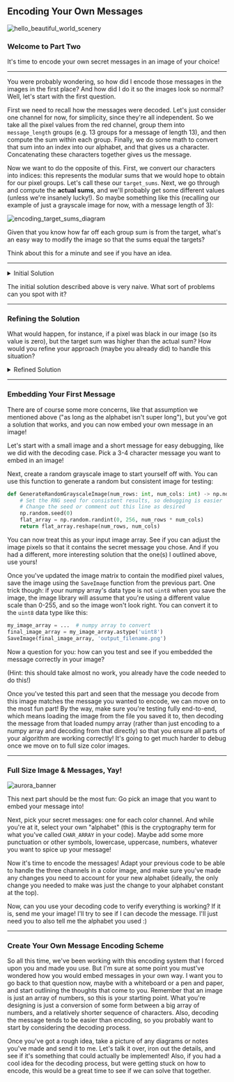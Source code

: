 ## Encoding Your Own Messages

![hello_beautiful_world_scenery](https://user-images.githubusercontent.com/37650759/159192480-b089ad16-034d-4b21-b12d-32e02dd271fc.png)

### Welcome to Part Two

It's time to encode your own secret messages in an image of your choice!

---

You were probably wondering, so how did I encode those messages in the images in the first place?
And how did I do it so the images look so normal?  Well, let's start with the first question.

First we need to recall how the messages were decoded.  Let's just consider one channel for now,
for simplicity, since they're all independent.  So we take all the pixel values from the red channel,
group them into `message_length` groups (e.g. 13 groups for a message of length 13), and then compute
the sum within each group.  Finally, we do some math to convert that sum into an index into our alphabet,
and that gives us a character.  Concatenating these characters together gives us the message.

Now we want to do the opposite of this.  First, we convert our characters into indices: this represents
the modular sums that we would hope to obtain for our pixel groups.  Let's call these our `target_sums`.
Next, we go through and compute the **actual sums**, and we'll probably get some different values
(unless we're insanely lucky!).  So maybe something like this (recalling our example of just a grayscale
image for now, with a message length of 3):

![encoding_target_sums_diagram](https://user-images.githubusercontent.com/37650759/156912482-cf33994c-1fec-4c9f-aac9-83bb525527e7.png)

Given that you know how far off each group sum is from the target, what's an easy way to modify the image
so that the sums equal the targets?

Think about this for a minute and see if you have an idea.

---

<details>
  <summary>Initial Solution</summary><br/>
  
  You might have thought of something more interesting, but here's the most basic, unimaginative solution:
  Select the first `message_length` pixels of the image to act as the representatives for each group.  Modify
  their values by the corresponding difference between target and actual solution for that group.
  
  So in the first group, the target was 1 less than the actual sum.  Thus we subtract 1 from the pixel at index 0.
  Next, we had a target 23 greater than the actual sum, so we add 23 to the pixel at index 1.  And so on...
</details>

The initial solution described above is very naive.  What sort of problems can you spot with it?

---

### Refining the Solution

What would happen, for instance, if a pixel was black in our image (so its value is zero), but the target
sum was higher than the actual sum?  How would you refine your approach (maybe you already did) to handle
this situation?

<details>
  <summary>Refined Solution</summary><br/>
  
  There are two very natural approaches here:
  
  One approach is that rather than simply using the first pixel from each group as our representative, we can iterate through
  all the pixels within a given group (which equates to incrementing our index by `message_length` at each step)
  until we find a pixel that can be incremented or decremented by the amount required, while staying in the range [0, 255].
  
  Another approach is to remember that everything we are doing here is modular arithmetic - that means the numbers operate
  in a cycle.  Think of the second group in our example above: the target sum was 25 and the actual sum was 2.  If our
  alphabet length is 27, that means 27 = 0, 28 = 1, 29 = 2, and so on.  So in fact, rather than saying our target sum was 23 too high,
  we could say it was `25 - 29 = -4` off, or 4 too low.  This means we always have two options: we could either add some amount,
  or subtract some amount.  And as long as the alphabet isn't super long, one of these will always be possible!
  
</details>

---

### Embedding Your First Message

There are of course some more concerns, like that assumption we mentioned above ("as long as the alphabet isn't super long"),
but you've got a solution that works, and you can now embed your own message in an image!

Let's start with a small image and a short message for easy debugging, like we did with the decoding case.
Pick a 3-4 character message you want to embed in an image!

Next, create a random grayscale image to start yourself off with.  You can use this function to generate a random
but consistent image for testing:

```python
def GenerateRandomGrayscaleImage(num_rows: int, num_cols: int) -> np.ndarray:
    # Set the RNG seed for consistent results, so debugging is easier
    # Change the seed or comment out this line as desired
    np.random.seed(0)
    flat_array = np.random.randint(0, 256, num_rows * num_cols)
    return flat_array.reshape(num_rows, num_cols)
```

You can now treat this as your input image array.  See if you can adjust the image pixels so that it
contains the secret message you chose.  And if you had a different, more interesting solution that the one(s)
I outlined above, use yours!

Once you've updated the image matrix to contain the modified pixel values, save the image using the `SaveImage` function
from the previous part.  One trick though: if your numpy array's data type is not `uint8` when you save the image,
the image library will assume that you're using a different value scale than 0-255, and so the image won't look right.
You can convert it to the `uint8` data type like this:

```python
my_image_array = ...  # numpy array to convert
final_image_array = my_image_array.astype('uint8')
SaveImage(final_image_array, 'output_filename.png')
```

Now a question for you: how can you test and see if you embedded the message correctly in your image?

(Hint: this should take almost no work, you already have the code needed to do this!)

Once you've tested this part and seen that the message you decode from this image matches the message
you wanted to encode, we can move on to the most fun part!  By the way, make sure you're testing fully
end-to-end, which means loading the image from the file you saved it to, then decoding the message
from that loaded numpy array (rather than just encoding to a numpy array and decoding from that directly)
so that you ensure all parts of your algorithm are working correctly!  It's going to get much harder to debug
once we move on to full size color images.

---

### Full Size Image & Messages, Yay!

![aurora_banner](https://user-images.githubusercontent.com/37650759/159192876-b5cee5b6-17c8-4741-94a3-1a572567d614.png)

This next part should be the most fun: Go pick an image that you want to embed your message into!

Next, pick your secret messages: one for each color channel.  And while you're at it, select your own "alphabet" (this is the cryptography
term for what you've called `CHAR_ARRAY` in your code).  Maybe add some more punctuation or other symbols,
lowercase, uppercase, numbers, whatever you want to spice up your message!

Now it's time to encode the messages!  Adapt your previous code to be able to handle the three channels in 
a color image, and make sure you've made any changes you need to account for your new alphabet
(ideally, the only change you needed to make was just the change to your alphabet constant at the top).

Now, can you use your decoding code to verify everything is working?  If it is, send me your image!
I'll try to see if I can decode the message.  I'll just need you to also tell me the alphabet you used :)

---

### Create Your Own Message Encoding Scheme

So all this time, we've been working with this encoding system that I forced upon you and made you use.
But I'm sure at some point you must've wondered how you would embed messages in your own way.  I want you
to go back to that question now, maybe with a whiteboard or a pen and paper, and start outlining the thoughts
that come to you.  Remember that an image is just an array of numbers, so this is your starting point.
What you're designing is just a conversion of some form between a big array of numbers, and a relatively
shorter sequence of characters.
Also, decoding the message tends to be easier than encoding, so you probably want to start by considering the decoding process.

Once you've got a rough idea, take a picture of any diagrams or notes you've made and send it to me.  Let's
talk it over, iron out the details, and see if it's something that could actually be implemented!  Also, if you 
had a cool idea for the decoding process, but were getting stuck on how to encode, this would be a great time
to see if we can solve that together.
